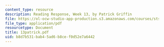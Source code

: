 ```yaml
---
content_type: resource
description: Reading Response, Week 13, by Patrick Griffin
file: https://ol-ocw-studio-app-production.s3.amazonaws.com/courses/sts-035-the-history-of-computing-spring-2004/b8d7b531bab45ad6b8cef0d52e7a6442_13patrick.pdf
file_type: application/pdf
resourcetype: Document
title: 13patrick.pdf
uid: b8d7b531-bab4-5ad6-b8ce-f0d52e7a6442
---
```

